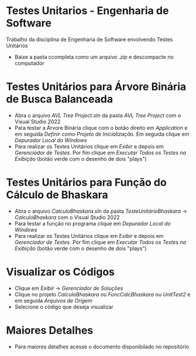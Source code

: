 # Testes Unitarios - Engenharia de Software
Trabalho da disciplina de Engenharia de Software envolvendo Testes Unitários

- Baixe a pasta ccompleta como um arquivo _.zip_ e descompacte no computador

# Testes Unitários para Árvore Binária de Busca Balanceada
- Abra o arquivo _AVL Tree Project.sIn_ da pasta _AVL Tree Project_ com o Visual Studio 2022
- Para testar a Árvore Binária clique com o botão direito em _Application_ e em seguida _Definir como Projeto de Inicialização_. Em seguida clique em _Depurador Local do Windows_
- Para realizar os Testes Unitários clique em _Exibir_ e depois em _Gerenciador de Testes_. Por fim clique em _Executar Todos os Testes na Exibição_ (botão verde com o desenho de dois "plays")

# Testes Unitários para Função do Cálculo de Bhaskara
- Abra o arquivo _CalculoBhaskara.sIn_ da pasta _TesteUnitárioBhaskara_ -> _CalculoBhaskara_ com o Visual Studio 2022
- Para testar a função no programa clique em _Depurador Local do Windows_
- Para realizar os Testes Unitários clique em _Exibir_ e depois em _Gerenciador de Testes_. Por fim clique em _Executar Todos os Testes na Exibição_ (botão verde com o desenho de dois "plays")

# Visualizar os Códigos
- Clique em _Exibir_ -> _Gerenciador de Soluções_
- Clique no projeto _CalculoBhaskara_ ou _FuncCalcBhaskara_ ou _UnitTest2_ e em seguida _Arquivos de Origem_
- Selecione o código que deseja visualizar

# Maiores Detalhes
- Para maiores detalhes acesse o documento disponibilado no repositório 
